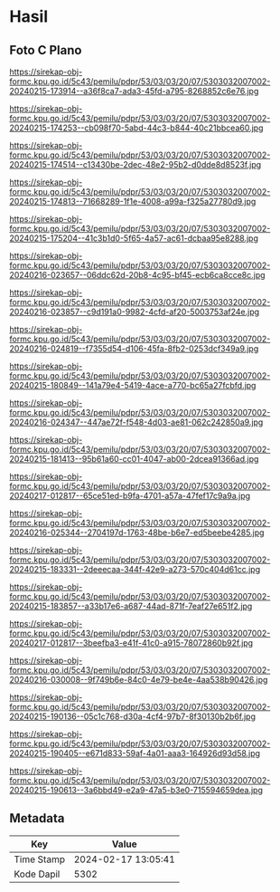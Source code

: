 # Hasil

## Foto C Plano

https://sirekap-obj-formc.kpu.go.id/5c43/pemilu/pdpr/53/03/03/20/07/5303032007002-20240215-173914--a36f8ca7-ada3-45fd-a795-8268852c6e76.jpg

https://sirekap-obj-formc.kpu.go.id/5c43/pemilu/pdpr/53/03/03/20/07/5303032007002-20240215-174253--cb098f70-5abd-44c3-b844-40c21bbcea60.jpg

https://sirekap-obj-formc.kpu.go.id/5c43/pemilu/pdpr/53/03/03/20/07/5303032007002-20240215-174514--c13430be-2dec-48e2-95b2-d0dde8d8523f.jpg

https://sirekap-obj-formc.kpu.go.id/5c43/pemilu/pdpr/53/03/03/20/07/5303032007002-20240215-174813--71668289-1f1e-4008-a99a-f325a27780d9.jpg

https://sirekap-obj-formc.kpu.go.id/5c43/pemilu/pdpr/53/03/03/20/07/5303032007002-20240215-175204--41c3b1d0-5f65-4a57-ac61-dcbaa95e8288.jpg

https://sirekap-obj-formc.kpu.go.id/5c43/pemilu/pdpr/53/03/03/20/07/5303032007002-20240216-023657--06ddc62d-20b8-4c95-bf45-ecb6ca8cce8c.jpg

https://sirekap-obj-formc.kpu.go.id/5c43/pemilu/pdpr/53/03/03/20/07/5303032007002-20240216-023857--c9d191a0-9982-4cfd-af20-5003753af24e.jpg

https://sirekap-obj-formc.kpu.go.id/5c43/pemilu/pdpr/53/03/03/20/07/5303032007002-20240216-024819--f7355d54-d106-45fa-8fb2-0253dcf349a9.jpg

https://sirekap-obj-formc.kpu.go.id/5c43/pemilu/pdpr/53/03/03/20/07/5303032007002-20240215-180849--141a79e4-5419-4ace-a770-bc65a27fcbfd.jpg

https://sirekap-obj-formc.kpu.go.id/5c43/pemilu/pdpr/53/03/03/20/07/5303032007002-20240216-024347--447ae72f-f548-4d03-ae81-062c242850a9.jpg

https://sirekap-obj-formc.kpu.go.id/5c43/pemilu/pdpr/53/03/03/20/07/5303032007002-20240215-181413--95b61a60-cc01-4047-ab00-2dcea91366ad.jpg

https://sirekap-obj-formc.kpu.go.id/5c43/pemilu/pdpr/53/03/03/20/07/5303032007002-20240217-012817--65ce51ed-b9fa-4701-a57a-47fef17c9a9a.jpg

https://sirekap-obj-formc.kpu.go.id/5c43/pemilu/pdpr/53/03/03/20/07/5303032007002-20240216-025344--2704197d-1763-48be-b6e7-ed5beebe4285.jpg

https://sirekap-obj-formc.kpu.go.id/5c43/pemilu/pdpr/53/03/03/20/07/5303032007002-20240215-183331--2deeecaa-344f-42e9-a273-570c404d61cc.jpg

https://sirekap-obj-formc.kpu.go.id/5c43/pemilu/pdpr/53/03/03/20/07/5303032007002-20240215-183857--a33b17e6-a687-44ad-871f-7eaf27e651f2.jpg

https://sirekap-obj-formc.kpu.go.id/5c43/pemilu/pdpr/53/03/03/20/07/5303032007002-20240217-012817--3beefba3-e41f-41c0-a915-78072860b92f.jpg

https://sirekap-obj-formc.kpu.go.id/5c43/pemilu/pdpr/53/03/03/20/07/5303032007002-20240216-030008--9f749b6e-84c0-4e79-be4e-4aa538b90426.jpg

https://sirekap-obj-formc.kpu.go.id/5c43/pemilu/pdpr/53/03/03/20/07/5303032007002-20240215-190136--05c1c768-d30a-4cf4-97b7-8f30130b2b6f.jpg

https://sirekap-obj-formc.kpu.go.id/5c43/pemilu/pdpr/53/03/03/20/07/5303032007002-20240215-190405--e671d833-59af-4a01-aaa3-164926d93d58.jpg

https://sirekap-obj-formc.kpu.go.id/5c43/pemilu/pdpr/53/03/03/20/07/5303032007002-20240215-190613--3a6bbd49-e2a9-47a5-b3e0-715594659dea.jpg


## Metadata

| Key        | Value               |
| ---------- | ------------------- |
| Time Stamp | 2024-02-17 13:05:41 |
| Kode Dapil | 5302                |



